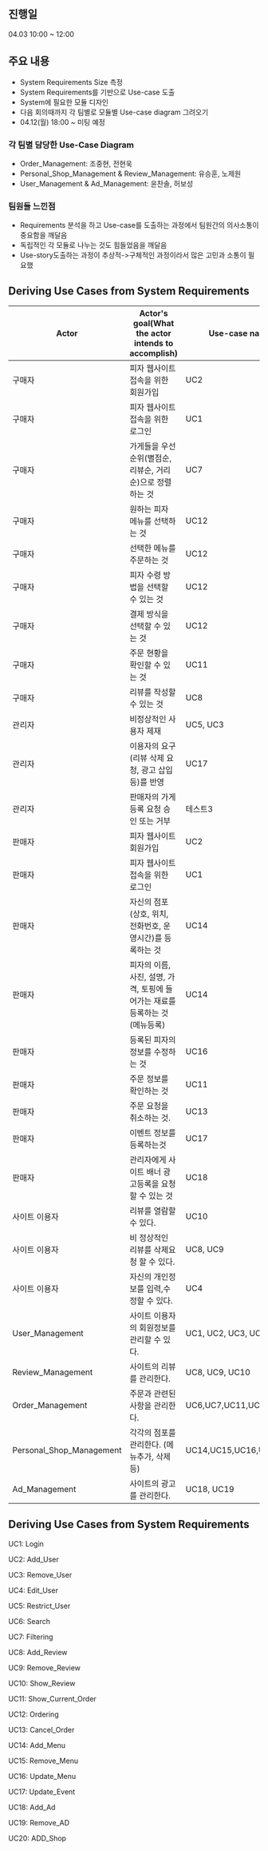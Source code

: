 ## 진행일 
04.03 10:00 ~ 12:00

## 주요 내용
-	System Requirements Size 측정
-	System Requirements를 기반으로 Use-case 도출
-	System에 필요한 모듈 디자인
-	다음 회의때까지 각 팀별로 모듈별 Use-case diagram 그려오기
-	04.12(월) 18:00 ~ 미팅 예정

### 각 팀별 담당한 Use-Case Diagram
-	Order_Management: 조중현, 전현욱
-	Personal_Shop_Management & Review_Management: 유승훈, 노제원
-	User_Management & Ad_Management: 윤찬솔, 허보성 

### 팀원들 느낀점
 - Requirements 분석을 하고 Use-case를 도출하는 과정에서 팀원간의 의사소통이 중요함을 깨달음
 - 독립적인 각 모듈로 나누는 것도 힘들었음을 깨달음
 - Use-story도출하는 과정이 추상적->구체적인 과정이라서 많은 고민과 소통이 필요했

## Deriving Use Cases from System Requirements
|Actor|Actor's goal(What the actor intends to accomplish)|Use-case name|
|------|---|---|
|구매자|피자 웹사이트 접속을 위한 회원가입|UC2|
|구매자|피자 웹사이트 접속을 위한 로그인|UC1|
|구매자|가게들을 우선순위(별점순, 리뷰순, 거리순)으로 정렬하는 것|UC7|
|구매자|원하는 피자 메뉴를 선택하는 것|UC12|
|구매자|선택한 메뉴를 주문하는 것|UC12|
|구매자|피자 수령 방법을 선택할 수 있는 것|UC12|
|구매자|결제 방식을 선택할 수 있는 것|UC12|
|구매자|주문 현황을 확인할 수 있는 것|UC11|
|구매자|리뷰를 작성할 수 있는 것|UC8|
|관리자|비정상적인 사용자 제재 |UC5, UC3|
|관리자|이용자의 요구(리뷰 삭제 요청, 광고 삽입 등)를 반영|UC17|
|관리자|판매자의 가게 등록 요청 승인 또는 거부|테스트3|
|판매자|피자 웹사이트 회원가입|UC2|
|판매자|피자 웹사이트 접속을 위한 로그인|UC1|
|판매자|자신의 점포(상호, 위치, 전화번호, 운영시간)를 등록하는 것|UC14|
|판매자|피자의 이름, 사진, 설명, 가격, 토핑에 들어가는 재료를 등록하는 것 (메뉴등록)|UC14|
|판매자|등록된 피자의 정보를 수정하는 것|UC16|
|판매자|주문 정보를 확인하는 것|UC11|
|판매자|주문 요청을 취소하는 것.|UC13|
|판매자|이벤트 정보를 등록하는것|UC17|
|판매자|관리자에게 사이트 배너 광고등록을 요청할 수 있는 것|UC18|
|사이트 이용자|리뷰를 열람할 수 있다.|UC10|
|사이트 이용자|비 정상적인 리뷰를 삭제요청 할 수 있다.|UC8, UC9|
|사이트 이용자|자신의 개인정보를 입력,수정할 수 있다.|UC4|
|User_Management|사이트 이용자의 회원정보를 관리할 수 있다.|UC1, UC2, UC3, UC4, UC5|
|Review_Management|사이트의 리뷰를 관리한다.|UC8, UC9, UC10|
|Order_Management|주문과 관련된 사항을 관리한다.|UC6,UC7,UC11,UC12,UC13|
|Personal_Shop_Management|각각의 점포를 관리한다. (메뉴추가, 삭제 등)|UC14,UC15,UC16,UC17|
|Ad_Management|사이트의 광고를 관리한다.|UC18, UC19|

## Deriving Use Cases from System Requirements
UC1: Login

UC2: Add_User

UC3: Remove_User

UC4: Edit_User

UC5: Restrict_User

UC6: Search

UC7: Filtering

UC8: Add_Review

UC9: Remove_Review

UC10: Show_Review

UC11: Show_Current_Order

UC12: Ordering

UC13: Cancel_Order

UC14: Add_Menu

UC15: Remove_Menu

UC16: Update_Menu

UC17: Update_Event

UC18: Add_Ad

UC19: Remove_AD

UC20: ADD_Shop














